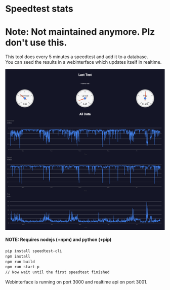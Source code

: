 # Speedtest stats
# Note: Not maintained anymore. Plz don't use this. 
This tool does every 5 minutes a speedtest and add it to a database.  
You can seed the results in a webinterface which updates itself in realtime.

![Screenshot webinterface](screenshot.png?raw=true "Screenshot webinterface")

#### NOTE: Requires nodejs (+npm) and python (+pip)

```bash
pip install speedtest-cli
npm install
npm run build
npm run start-p
// Now wait until the first speedtest finished
```

Webinterface is running on port 3000 and realtime api on port 3001.

